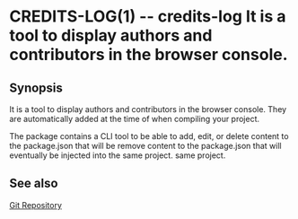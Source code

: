 # CREDITS-LOG(1) -- credits-log It is a tool to display authors and contributors in the browser console.

## Synopsis

It is a tool to display authors and contributors
in the browser console. They are automatically added at the time of
when compiling your project.

The package contains a CLI tool to be able to add, edit, or delete content to the package.json that will be
remove content to the package.json that will eventually be injected into the same project.
same project.

## See also

[Git Repository](https://github.com/klich3/credits-log)